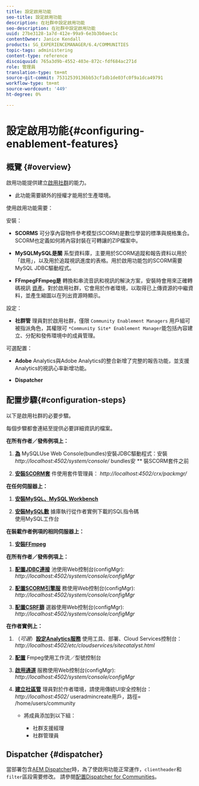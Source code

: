 ```yaml
---
title: 設定啟用功能
seo-title: 設定啟用功能
description: 在社群中設定啟用功能
seo-description: 在社群中設定啟用功能
uuid: 27be3128-1a7d-412e-99a9-6e3b3b0aec1c
contentOwner: Janice Kendall
products: SG_EXPERIENCEMANAGER/6.4/COMMUNITIES
topic-tags: administering
content-type: reference
discoiquuid: 765a3d9b-4552-403e-872c-fdf684ac271d
role: 管理員
translation-type: tm+mt
source-git-commit: 75312539136bb53cf1db1de03fc0f9a1dca49791
workflow-type: tm+mt
source-wordcount: '449'
ht-degree: 0%

---
```



# 設定啟用功能{#configuring-enablement-features}

## 概覽 {#overview}

啟用功能提供建立[啟用社群](overview.md#enablement-community)的能力。

* 此功能需要額外的授權才能用於生產環境。

使用啟用功能需要：

安裝：

* **SCORMS**
可分享內容物件參考模型(SCORM)是數位學習的標準與規格集合。SCORM也定義如何將內容封裝在可轉讓的ZIP檔案中。

* **MySQLMySQL是關**
系型資料庫，主要用於SCORM追蹤和報告資料以用於「啟用」，以及用於追蹤視訊進度的表格。用於啟用功能包的SCORM需要MySQL JDBC驅動程式。

* **FFmpegFFmpeg是**
轉換和串流音訊和視訊的解決方案，安裝時會用來正確轉碼視訊 [資產](../../help/sites-authoring/default-components-foundation.md#video)。對於啟用社群，它會用於作者環境，以取得已上傳資源的中繼資料，並產生縮圖以在列出資源時顯示。

設定：

* **社群管**
理員對於啟用社群，僅限 
`Community Enablement Managers` 用戶組可被指派角色，其權限可 `*Community Site* Enablement Manager`能包括內容建立、分配和發佈環境中的成員管理。

可選配置：

* **Adobe**
Analytics與Adobe Analytics的整合新增了完整的報告功能，並支援Analytics的視訊心率新增功能。

* **Dispatcher**

## 配置步驟{#configuration-steps}

以下是啟用社群的必要步驟。

每個步驟都會連結至提供必要詳細資訊的檔案。

**在所有作者／發佈例項上：**

1. **[為](deploy-communities.md#jdbc-driver-for-mysql)**
MySQLUse Web Console(bundles)安裝JDBC驅動程式：安裝 *http://localhost:4502/system/console/*
bundles安 ** 裝SCORM套件之前

1. **[安裝SCORM套](deploy-communities.md#scorm-package)**
件使用套件管理員： 
*http://localhost:4502/crx/packmgr/*

**在任何伺服器上：**

1. **[安裝MySQL、MySQL Workbench](mysql.md)**

1. **[安裝MySQL數](mysql.md#database-setup)**
據庫執行從作者實例下載的SQL指令碼
\
   使用MySQL工作台

**在裝載作者例項的相同伺服器上：**

1. **[安裝FFmpeg](ffmpeg.md)**

**在所有作者／發佈例項上：**

1. **[配置JDBC連接](mysql.md#configure-jdbc-connections)**
池使用Web控制台(configMgr): 
*http://localhost:4502/system/console/configMgr*

1. **[配置SCORM引擎服](mysql.md#aem-communities-scormengine-service)**
務使用Web控制台(configMgr): 
*http://localhost:4502/system/console/configMgr*

1. **[配置CSRF篩](mysql.md#adobe-granite-csrf-filter)**
選器使用Web控制台(configMgr): 
*http://localhost:4502/system/console/configMgr*

**在作者實例上：**

1. （*可選*）**[設定Analytics服務](analytics.md)**
使用工具、部署、Cloud Services控制台： 
*http://localhost:4502/etc/cloudservices/sitecatalyst.html*

1. **[配置](ffmpeg.md#configure-ffmpeg-transcoding-service)**
Fmpeg使用工作流／型號控制台

1. **[啟用通道](deploy-communities.md#tunnel-service-on-author)**
服務使用Web控制台(configMgr): 
*http://localhost:4502/system/console/configMgr*

1. **[建立社區管](users.md#creating-community-members)** 理員對於作者環境，請使用傳統UI安全控制台： *http://localhost:4502/*
useradmincreate用戶，路徑= /home/users/community

   * 將成員添加到以下組：

      * 社群支援經理
      * 社群管理員

## Dispatcher {#dispatcher}

當部署包含[AEM Dispatcher](https://helpx.adobe.com/experience-manager/dispatcher/using/dispatcher.html)時，為了使啟用功能正常運作，`clientheader`和`filter`區段需要修改。 請參閱[配置Dispatcher for Communities](dispatcher.md#enablement)。
